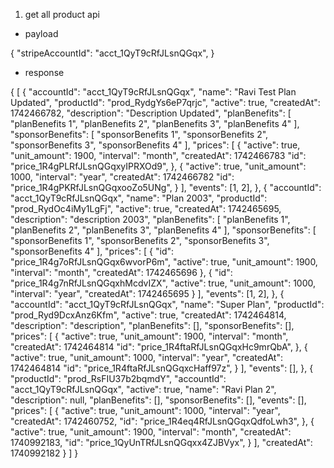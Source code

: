 1. get all product api

- payload 

{
  "stripeAccountId": "acct_1QyT9cRfJLsnQGqx",
}


- response

{
  [
    {
      "accountId": "acct_1QyT9cRfJLsnQGqx",
      "name": "Ravi Test Plan Updated",
      "productId": "prod_RydgYs6eP7qrjc",
      "active": true,
      "createdAt": 1742466782,
      "description": "Description Updated",
      "planBenefits": [
        "planBenefits 1",
        "planBenefits 2",
        "planBenefits 3",
        "planBenefits 4"
      ],
      "sponsorBenefits": [
        "sponsorBenefits 1",
        "sponsorBenefits 2",
        "sponsorBenefits 3",
        "sponsorBenefits 4"
      ],
      "prices": [
        {
          "active": true,
          "unit_amount": 1900,
          "interval": "month",
          "createdAt": 1742466783
          "id": "price_1R4gPLRfJLsnQGqxyIPRXOd9",
        },
        {
          "active": true,
          "unit_amount": 1000,
          "interval": "year",
          "createdAt": 1742466782
          "id": "price_1R4gPKRfJLsnQGqxooZo5UNg",
        }
      ],
      "events": [1, 2],
    },
    {
      "accountId": "acct_1QyT9cRfJLsnQGqx",
      "name": "Plan 2003",
      "productId": "prod_RydOc4iMy1LgFj",
      "active": true,
      "createdAt": 1742465695,
      "description": "description 2003",
      "planBenefits": [
        "planBenefits 1",
        "planBenefits 2",
        "planBenefits 3",
        "planBenefits 4"
      ],
      "sponsorBenefits": [
        "sponsorBenefits 1",
        "sponsorBenefits 2",
        "sponsorBenefits 3",
        "sponsorBenefits 4"
      ],
      "prices": [
        {
          "id": "price_1R4g7oRfJLsnQGqx6wvorP6m",
          "active": true,
          "unit_amount": 1900,
          "interval": "month",
          "createdAt": 1742465696
        },
        {
          "id": "price_1R4g7nRfJLsnQGqxhMcdvIZX",
          "active": true,
          "unit_amount": 1000,
          "interval": "year",
          "createdAt": 1742465695
        }
      ],
      "events": [1, 2],
    },
    {
      "accountId": "acct_1QyT9cRfJLsnQGqx",
      "name": "Super Plan",
      "productId": "prod_Ryd9DcxAnz6Kfm",
      "active": true,
      "createdAt": 1742464814,
      "description": "description",
      "planBenefits": [],
      "sponsorBenefits": [],
      "prices": [
        {
          "active": true,
          "unit_amount": 1900,
          "interval": "month",
          "createdAt": 1742464814
          "id": "price_1R4ftaRfJLsnQGqxHc9mrQbA",
        },
        {
          "active": true,
          "unit_amount": 1000,
          "interval": "year",
          "createdAt": 1742464814
          "id": "price_1R4ftaRfJLsnQGqxcHaff97z",
        }
      ],
      "events": [],
    },
    {
      "productId": "prod_RsFIU37b2bqmdY",
      "accountId": "acct_1QyT9cRfJLsnQGqx",
      "active": true,
      "name": "Ravi Plan 2",
      "description": null,
      "planBenefits": [],
      "sponsorBenefits": [],
      "events": [],
      "prices": [
        {
          "active": true,
          "unit_amount": 1000,
          "interval": "year",
          "createdAt": 1742460752,
          "id": "price_1R4eq4RfJLsnQGqxQdfoLwh3",
        },
        {
          "active": true,
          "unit_amount": 1900,
          "interval": "month",
          "createdAt": 1740992183,
          "id": "price_1QyUnTRfJLsnQGqxx4ZJBVyx",
        }
      ],
      "createdAt": 1740992182
    }
  ]
}